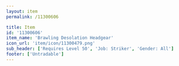 ```yaml
---
layout: item
permalink: /11300606

title: Item
id: '11300606'
item_name: 'Brawling Desolation Headgear'
icon_url: 'item/icon/11300479.png'
sub_header: ['Requires Level 50', 'Job: Striker', 'Gender: All']
footer: ['Untradable']
---
```

